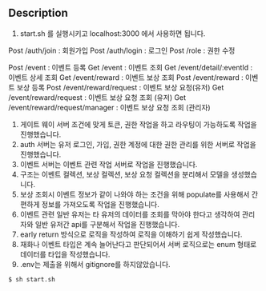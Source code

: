 ## Description

1. start.sh 를 실행시키고 localhost:3000 에서 사용하면 됩니다.

Post /auth/join : 회원가입
Post /auth/login : 로그인
Post /role : 권한 수정

Post /event : 이벤트 등록
Get /event : 이벤트 조회
Get /event/detail/:eventId : 이벤트 상세 조회
Get /event/reward : 이벤트 보상 조회
Post /event/reward : 이벤트 보상 등록
Post /event/reward/request : 이벤트 보상 요청(유저)
Get /event/reward/request : 이벤트 보상 요청 조회 (유저)
Get /event/reward/request/manager : 이벤트 보상 요청 조회 (관리자)

1. 게이트 웨이 서버 조건에 맞게 토큰, 권한 작업을 하고 라우팅이 가능하도록 작업을 진행했습니다.
2. auth 서버는 유저 로그인, 가입, 권한 계정에 대한 권한 관리를 위한 서버로 작업을 진행했습니다.
3. 이벤트 서버는 이벤트 관련 작업 서버로 작업을 진행했습니다.
4. 구조는 이벤트 컬렉션, 보상 컬렉션, 보상 요청 컬렉션을 분리해서 모델을 생성했습니다.
5. 보상 조회시 이벤트 정보가 같이 나와야 하는 조건을 위해 populate를 사용해서 간편하게 정보를 가져오도록 작업을 진행했습니다.
6. 이벤트 관련 일반 유저는 타 유저의 데이터를 조회를 막아야 한다고 생각하여 관리자와 일반 유저간 api를 구분해서 작업을 진행했습니다.
7. early return 방식으로 로직을 작성하여 로직을 이해하기 쉽게 작성했습니다.
8. 재화나 이벤트 타입은 계속 늘어난다고 판단되어서 서버 로직으로는 enum 형태로 데이터를 타입을 작성했습니다.
9. .env는 제출을 위해서 gitignore를 하지않았습니다.

```bash
$ sh start.sh
```
